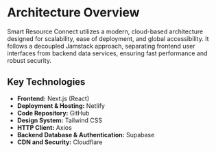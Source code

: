 # Architecture Overview

Smart Resource Connect utilizes a modern, cloud-based architecture designed for scalability, ease of deployment, and global accessibility. It follows a decoupled Jamstack approach, separating frontend user interfaces from backend data services, ensuring fast performance and robust security.

## Key Technologies

- **Frontend:** Next.js (React)
- **Deployment & Hosting:** Netlify
- **Code Repository:** GitHub
- **Design System:** Tailwind CSS
- **HTTP Client:** Axios
- **Backend Database & Authentication:** Supabase
- **CDN and Security:** Cloudflare 